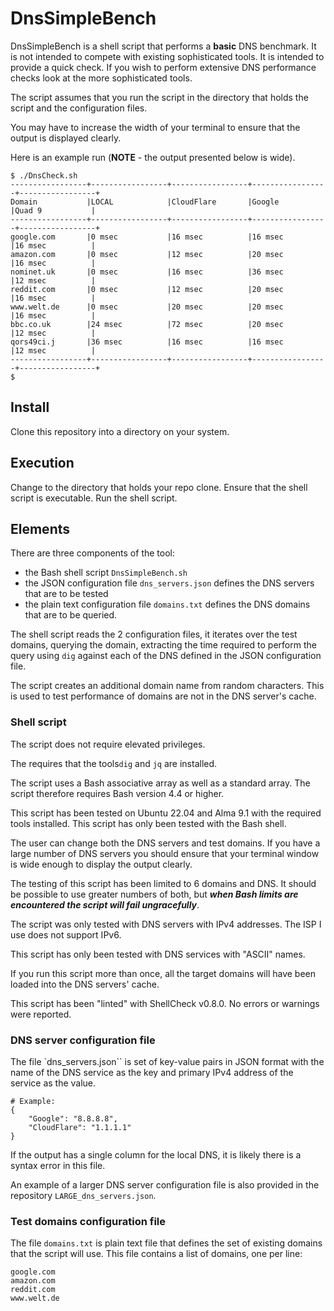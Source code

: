 # DnsSimpleBench

DnsSimpleBench is a shell script that performs a **basic** DNS benchmark. 
It is not intended to compete with existing sophisticated tools. It is 
intended to provide a quick check. If you wish to perform extensive DNS 
performance checks look at the more sophisticated tools.

The script assumes that you run the script in the directory that holds
the script and the configuration files.

You may have to increase the width of your terminal to ensure that 
the output is displayed clearly.

Here is an example run (**NOTE** - the output presented below is wide).

```
$ ./DnsCheck.sh 
-----------------+-----------------+-----------------+-----------------+-----------------+
Domain           |LOCAL            |CloudFlare       |Google           |Quad 9           |
-----------------+-----------------+-----------------+-----------------+-----------------+
google.com       |0 msec           |16 msec          |16 msec          |16 msec          |
amazon.com       |0 msec           |12 msec          |20 msec          |16 msec          |
nominet.uk       |0 msec           |16 msec          |36 msec          |12 msec          |
reddit.com       |0 msec           |12 msec          |20 msec          |16 msec          |
www.welt.de      |0 msec           |20 msec          |20 msec          |16 msec          |
bbc.co.uk        |24 msec          |72 msec          |20 msec          |12 msec          |
qors49ci.j       |36 msec          |16 msec          |16 msec          |12 msec          |
-----------------+-----------------+-----------------+-----------------+-----------------+
$ 
```

## Install

Clone this repository into a directory on your system.

## Execution

Change to the directory that holds your repo clone. Ensure that the shell
script is executable. Run the shell script.

## Elements

There are three components of the tool:

* the Bash shell script `DnsSimpleBench.sh`
* the JSON configuration file `dns_servers.json` defines the DNS servers that are to be tested
* the plain text configuration file `domains.txt` defines the DNS domains that are to be
queried.

The shell script reads the 2 configuration files, it iterates over the test 
domains, querying the domain, extracting the time required to perform the query
using `dig` against each of the DNS defined in the JSON configuration file.

The script creates an additional domain name from random characters. This is used
 to test performance of domains are not in the DNS server's cache.

### Shell script

The script does not require elevated privileges. 

The requires that the tools`dig` and `jq` are installed.

The script uses a Bash associative array as well as a standard array. The 
script therefore requires Bash version 4.4 or higher.

This script has been tested on Ubuntu 22.04 and Alma 9.1 with the required 
tools installed. This script has only been tested with the Bash shell.

The user can change both the DNS servers and test domains. If you have a large
 number of DNS servers you should ensure that your terminal window is wide 
 enough to display the output clearly.

The testing of this script has been limited to 6 domains and DNS. It should be
possible to use greater numbers of both, but 
_**when Bash limits are encountered the script will fail ungracefully**_.

The script was only tested with DNS servers with IPv4 addresses. The ISP I use
does not support IPv6.

This script has only been tested with DNS services with "ASCII" names.

If you run this script more than once, all the target domains will have been
loaded into the DNS servers' cache.

This script has been "linted" with  ShellCheck v0.8.0. No errors or warnings
were reported.

### DNS server configuration file

The file `dns_servers.json`` is set of key-value pairs in JSON format with
the name of the DNS service as the key and primary IPv4 address of the service
as the value.

```
# Example:
{
    "Google": "8.8.8.8",
    "CloudFlare": "1.1.1.1"
}
```

If the output has a single column for the local DNS, it is likely there is a
syntax error in this file.

An example of a larger DNS server configuration file is also provided
in the repository `LARGE_dns_servers.json`.

### Test domains configuration file

The file `domains.txt` is plain text file that defines the set of existing
domains that the script will use. This file contains a list of domains,
one per line:

```
google.com
amazon.com
reddit.com
www.welt.de
```


